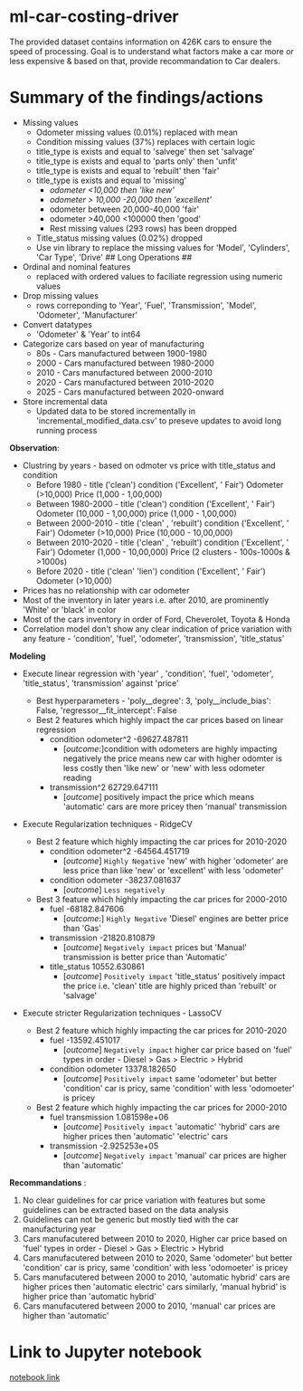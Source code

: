 # ml-car-costing-driver
The provided dataset contains information on 426K cars to ensure the speed of processing. Goal is to understand what factors make a car more or less expensive & based on that, provide recommandation to Car dealers.

# Summary of the findings/actions 
- Missing values
  - Odometer missing values (0.01%) replaced with mean 
  - Condition missing values (37%) replaces with certain logic
   - title_type is exists and equal to 'salvege' then set 'salvage'
   - title_type is exists and equal to 'parts only' then 'unfit'
   - title_type is exists and equal to 'rebuilt' then 'fair'
   - title_type is exists and equal to 'missing'
     - _odometer <10,000 then 'like new'_
     - _odometer > 10,000 -20,000 then 'excellent'_  
     - odometer between 20,000-40,000 'fair'
     - odometer >40,000 <100000 then 'good'
     - Rest missing values (293 rows) has been dropped
  - Title_status missing values (0.02%) dropped
  - Use vin library to replace the missing values for 'Model', 'Cylinders', 'Car Type', 'Drive' ## Long Operations ##
- Ordinal and nominal features 
  - replaced with ordered values to faciliate regression using numeric values
- Drop missing values 
  - rows correponding to 'Year', 'Fuel', 'Transmission', 'Model', 'Odometer', 'Manufacturer'
- Convert datatypes 
  - 'Odometer' & 'Year' to int64
- Categorize cars based on year of manufacturing
  - 80s     - Cars manufactured between 1900-1980
  - 2000    - Cars manufactured between 1980-2000
  - 2010    - Cars manufactured between 2000-2010
  - 2020    - Cars manufactured between 2010-2020
  - 2025    - Cars manufactured between 2020-onward 
- Store incremental data
  - Updated data to be stored incrementally in 'incremental_modified_data.csv' to preseve updates to avoid long running process

**Observation**:
- Clustring by years - based on odmoter vs price with title_status and condition 
  - Before 1980         - title ('clean') condition ('Excellent', ' Fair') Odometer (>10,000) Price (1,000 - 1,00,000)
  - Between 1980-2000   - title ('clean') condition ('Excellent', ' Fair') Odometer (10,000 - 1,00,000) price (1,000 - 1,00,000)
  - Between 2000-2010   - title ('clean' , 'rebuilt') condition ('Excellent', ' Fair') Odometer (>10,000) Price (10,000 - 10,00,000)
  - Between 2010-2020   - title ('clean' , 'rebuilt') condition ('Excellent', ' Fair') Odometer (1,000 - 10,00,000) Price (2 clusters - 100s-1000s & >1000s)
  - Before 2020         - title ('clean' 'lien') condition ('Excellent', ' Fair') Odometer (>10,000)
- Prices has no relationship with car odometer
- Most of the inventory in later years i.e. after 2010, are prominently 'White' or 'black' in color
- Most of the cars inventory in order of Ford, Cheverolet, Toyota & Honda
- Correlation model don't show any clear indication of price variation with any feature - 'condition', 'fuel', 'odometer', 'transmission', 'title_status'

**Modeling**
- Execute linear regression with 'year' , 'condition', 'fuel', 'odometer', 'title_status', 'transmission' against 'price'
   - Best hyperparameters - 'poly__degree': 3, 'poly__include_bias': False, 'regressor__fit_intercept': False
   - Best 2 features which highly impact the car prices based on linear regression
      - condition odometer^2 -69627.487811
        - [*outcome*:]condition with odometers are highly impacting negatively the price means new car with higher odomter is less costly then 'like new' or        'new' with less odometer reading
      - transmission^2  62729.647111 
        - [*outcome*] positively impact the price which means 'automatic' cars are more pricey then 'manual' transmission  

- Execute Regularization techniques - RidgeCV  
   - Best 2 feature which highly impacting the car prices for 2010-2020
     - condition odometer^2  -64564.451719 
       - [*outcome*] `Highly Negative` 'new' with higher 'odometer' are less price than like 'new' or 'excellent' with less 'odometer' 
     - condition odometer    -38237.081637
       - [*outcome*] `Less negatively` 
   - Best 3 feature which highly impacting the car prices for 2000-2010
     - fuel          -68182.847606 
       - [*outcome*:] `Highly Negative` 'Diesel' engines are better price than 'Gas' 
     - transmission  -21820.810879 
       - [*outcome*]  `Negatively impact` prices but 'Manual' transmission is better price than 'Automatic'
     - title_status  10552.630861  
       - [*outcome*]  `Positively impact` 'title_status' positively impact the price i.e. 'clean' title are highly priced than 'rebuilt' or 'salvage'

- Execute stricter Regularization techniques - LassoCV
   - Best 2 feature which highly impacting the car prices for 2010-2020
     - fuel  -13592.451017 
       - [*outcome*] `Negatively impact` higher car price based on 'fuel' types in order - Diesel > Gas > Electric > Hybrid 
     - condition odometer   13378.182650  
       - [*outcome*] `Positively impact` same 'odometer' but better 'condition' car is pricy, same 'condition' with less 'odomoeter' is pricey
   - Best 2 feature which highly impacting the car prices for 2000-2010
     - fuel transmission  1.081598e+06  
       - [*outcome*] `Positively impact` 'automatic' 'hybrid' cars are higher prices then 'automatic' 'electric' cars
     - transmission       -2.925253e+05
       - [*outcome*] `Negatively impact` 'manual' car prices are higher than 'automatic'


**Recommandations** :
1. No clear guidelines for car price variation with features but some guidelines can be extracted based on the data analysis
2. Guidelines can not be generic but mostly tied with the car manufacturing year 
3. Cars manufacutered between 2010 to 2020, Higher car price based on 'fuel' types in order - Diesel > Gas > Electric > Hybrid
4. Cars manufacutered between 2010 to 2020, Same 'odometer' but better 'condition' car is pricy, same 'condition' with less 'odomoeter' is pricey
5. Cars manufacutered between 2000 to 2010, 'automatic hybrid' cars are higher prices then 'automatic electric' cars similarly, 'manual hybrid' is higher price than 'automatic hybrid'
6. Cars manufacutered between 2000 to 2010, 'manual' car prices are higher than 'automatic'

# Link to Jupyter notebook
[notebook link](https://github.com/vishalnigam/ml-car-costing-driver/blob/main/car-costing-drivers.ipynb)
